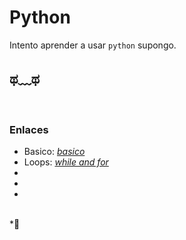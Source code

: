 # Python
Intento aprender a usar `python` supongo.

## ಥ﹏ಥ
<br />

### Enlaces
-  Basico: [*basico*](docs/basico.md)
-  Loops: [*while and for*](docs/loops.md)
-  
-  
-  

</br>
 *👋
